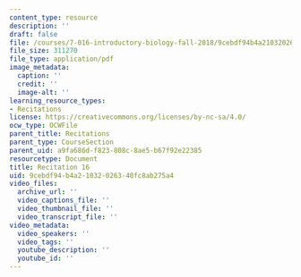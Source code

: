 ```yaml
---
content_type: resource
description: ''
draft: false
file: /courses/7-016-introductory-biology-fall-2018/9cebdf94b4a21032026340fc8ab275a4_MIT7_016F18rec16.pdf
file_size: 311270
file_type: application/pdf
image_metadata:
  caption: ''
  credit: ''
  image-alt: ''
learning_resource_types:
- Recitations
license: https://creativecommons.org/licenses/by-nc-sa/4.0/
ocw_type: OCWFile
parent_title: Recitations
parent_type: CourseSection
parent_uid: a9fa686d-f823-808c-8ae5-b67f92e22385
resourcetype: Document
title: Recitation 16
uid: 9cebdf94-b4a2-1032-0263-40fc8ab275a4
video_files:
  archive_url: ''
  video_captions_file: ''
  video_thumbnail_file: ''
  video_transcript_file: ''
video_metadata:
  video_speakers: ''
  video_tags: ''
  youtube_description: ''
  youtube_id: ''
---
```

